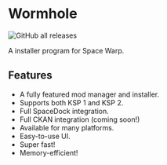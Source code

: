 # Wormhole

![GitHub all releases](https://img.shields.io/github/downloads/SpaceWarpDev/Space-Warp-Installer/total?style=flat-square)

A installer program for Space Warp.

## Features

- A fully featured mod manager and installer.
- Supports both KSP 1 and KSP 2.
- Full SpaceDock integration.
- Full CKAN integration (coming soon!)
- Available for many platforms.
- Easy-to-use UI.
- Super fast!
- Memory-efficient!
